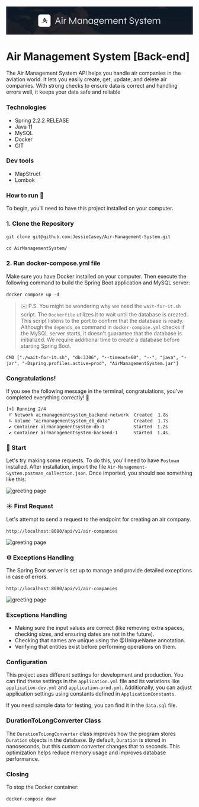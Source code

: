 ![banner for air management system](./documentation/images/banner.jpg)
# Air Management System [Back-end]

The Air Management System API helps you handle air companies in the aviation world. It lets you easily create, get, update, and delete air companies. With strong checks to ensure data is correct and handling errors well, it keeps your data safe and reliable
### Technologies

- Spring 2.2.2.RELEASE
- Java 11
- MySQL
- Docker
- GIT

### Dev tools

- MapStruct
- Lombok

### How to run 🚀

To begin, you'll need to have this project installed on your computer.

### 1. Clone the Repository
``` git clone git@github.com:JessieCasey/Air-Management-System.git ```

``` cd AirManagementSystem/  ```

### 2. Run docker-compose.yml file
Make sure you have Docker installed on your computer. Then execute the following command to build the Spring Boot application and MySQL server:

``` docker compose up -d  ```

> ✉️ P.S. You might be wondering why we need the `wait-for-it.sh` script. The `Dockerfile` utilizes it to wait until the database is created. This script listens to the port to confirm that the database is ready. Although the `depends_on` command in `docker-compose.yml` checks if the MySQL server starts, it doesn't guarantee that the database is initialized. We require additional time to create a database before starting Spring Boot.
```
CMD ["./wait-for-it.sh", "db:3306", "--timeout=60", "--", "java", "-jar", "-Dspring.profiles.active=prod", "AirManagementSystem.jar"]
```
### Congratulations!

If you see the following message in the terminal, congratulations, you've completed everything correctly! 🎉
```
[+] Running 2/4
 ⠏ Network airmanagementsystem_backend-network  Created  1.8s 
 ⠧ Volume "airmanagementsystem_db_data"         Created  1.7s 
 ✔ Container airmanagementsystem-db-1           Started  1.2s 
 ✔ Container airmanagementsystem-backend-1      Started  1.4s
```

### 🌿 Start

Let's try making some requests. To do this, you'll need to have `Postman` installed. After installation, import the file `Air-Management-System.postman_collection.json`. Once imported, you should see something like this:

![greeting page](./documentation/images/postman-main.png)

### ☀️ First Request
Let's attempt to send a request to the endpoint for creating an air company.

`http://localhost:8080/api/v1/air-companies`

![greeting page](./documentation/images/postman-create-aircompany.png)

### ⚙️ Exceptions Handling
The Spring Boot server is set up to manage and provide detailed exceptions in case of errors.

`http://localhost:8080/api/v1/air-companies`

![greeting page](./documentation/images/postman-exception-example.png)


### Exceptions Handling
- Making sure the input values are correct (like removing extra spaces, checking sizes, and ensuring dates are not in the future).
- Checking that names are unique using the @UniqueName annotation.
- Verifying that entities exist before performing operations on them.

### Configuration
This project uses different settings for development and production. You can find these settings in the `application.yml` file and its variations like `application-dev.yml` and `application-prod.yml`. 
Additionally, you can adjust application settings using constants defined in `ApplicationConstants`.

If you need sample data for testing, you can find it in the `data.sql` file.

### DurationToLongConverter Class

The `DurationToLongConverter` class improves how the program stores 
`Duration` objects in the database. By default, `Duration` is stored in nanoseconds, but this custom converter changes that to seconds. This optimization helps reduce memory usage and improves database performance.

###  Closing
To stop the Docker container:

```docker-compose down```


